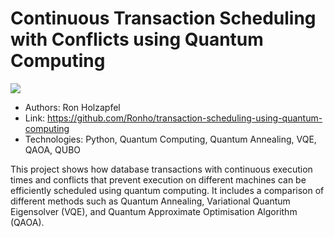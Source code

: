 # Continuous Transaction Scheduling with Conflicts using Quantum Computing

![](images/ "")

- Authors: Ron Holzapfel
- Link: https://github.com/Ronho/transaction-scheduling-using-quantum-computing
- Technologies: Python, Quantum Computing, Quantum Annealing, VQE, QAOA, QUBO

This project shows how database transactions with continuous execution times and conflicts that prevent execution on different machines can be efficiently scheduled using quantum computing. It includes a comparison of different methods such as Quantum Annealing, Variational Quantum Eigensolver (VQE), and Quantum Approximate Optimisation Algorithm (QAOA).